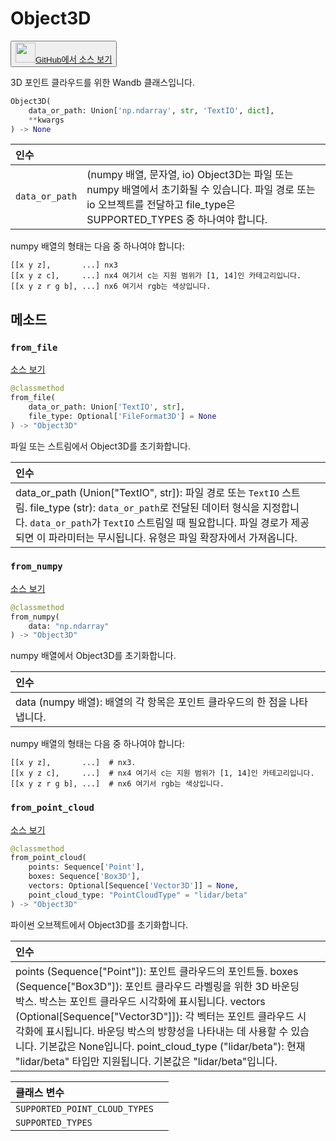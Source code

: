 
# Object3D

<p><button style={{display: 'flex', alignItems: 'center', backgroundColor: 'white', border: '1px solid #ddd', padding: '10px', borderRadius: '6px', cursor: 'pointer', boxShadow: '0 2px 3px rgba(0,0,0,0.1)', transition: 'all 0.3s'}}><a href='https://www.github.com/wandb/wandb/tree/v0.16.4/wandb/sdk/data_types/object_3d.py#L79-L355' style={{fontSize: '1.2em', display: 'flex', alignItems: 'center'}}><img src='https://github.githubassets.com/images/modules/logos_page/GitHub-Mark.png' height='32px' width='32px' style={{marginRight: '10px'}}/>GitHub에서 소스 보기</a></button></p>


3D 포인트 클라우드를 위한 Wandb 클래스입니다.

```python
Object3D(
    data_or_path: Union['np.ndarray', str, 'TextIO', dict],
    **kwargs
) -> None
```

| 인수 |  |
| :--- | :--- |
|  `data_or_path` |  (numpy 배열, 문자열, io) Object3D는 파일 또는 numpy 배열에서 초기화될 수 있습니다. 파일 경로 또는 io 오브젝트를 전달하고 file_type은 SUPPORTED_TYPES 중 하나여야 합니다. |

numpy 배열의 형태는 다음 중 하나여야 합니다:

```
[[x y z],       ...] nx3
[[x y z c],     ...] nx4 여기서 c는 지원 범위가 [1, 14]인 카테고리입니다.
[[x y z r g b], ...] nx6 여기서 rgb는 색상입니다.
```

## 메소드

### `from_file`

[소스 보기](https://www.github.com/wandb/wandb/tree/v0.16.4/wandb/sdk/data_types/object_3d.py#L225-L242)

```python
@classmethod
from_file(
    data_or_path: Union['TextIO', str],
    file_type: Optional['FileFormat3D'] = None
) -> "Object3D"
```

파일 또는 스트림에서 Object3D를 초기화합니다.

| 인수 |  |
| :--- | :--- |
|  data_or_path (Union["TextIO", str]): 파일 경로 또는 `TextIO` 스트림. file_type (str): `data_or_path`로 전달된 데이터 형식을 지정합니다. `data_or_path`가 `TextIO` 스트림일 때 필요합니다. 파일 경로가 제공되면 이 파라미터는 무시됩니다. 유형은 파일 확장자에서 가져옵니다. |

### `from_numpy`

[소스 보기](https://www.github.com/wandb/wandb/tree/v0.16.4/wandb/sdk/data_types/object_3d.py#L244-L273)

```python
@classmethod
from_numpy(
    data: "np.ndarray"
) -> "Object3D"
```

numpy 배열에서 Object3D를 초기화합니다.

| 인수 |  |
| :--- | :--- |
|  data (numpy 배열): 배열의 각 항목은 포인트 클라우드의 한 점을 나타냅니다. |

numpy 배열의 형태는 다음 중 하나여야 합니다:

```
[[x y z],       ...]  # nx3.
[[x y z c],     ...]  # nx4 여기서 c는 지원 범위가 [1, 14]인 카테고리입니다.
[[x y z r g b], ...]  # nx6 여기서 rgb는 색상입니다.
```

### `from_point_cloud`

[소스 보기](https://www.github.com/wandb/wandb/tree/v0.16.4/wandb/sdk/data_types/object_3d.py#L275-L309)

```python
@classmethod
from_point_cloud(
    points: Sequence['Point'],
    boxes: Sequence['Box3D'],
    vectors: Optional[Sequence['Vector3D']] = None,
    point_cloud_type: "PointCloudType" = "lidar/beta"
) -> "Object3D"
```

파이썬 오브젝트에서 Object3D를 초기화합니다.

| 인수 |  |
| :--- | :--- |
|  points (Sequence["Point"]): 포인트 클라우드의 포인트들. boxes (Sequence["Box3D"]): 포인트 클라우드 라벨링을 위한 3D 바운딩 박스. 박스는 포인트 클라우드 시각화에 표시됩니다. vectors (Optional[Sequence["Vector3D"]]): 각 벡터는 포인트 클라우드 시각화에 표시됩니다. 바운딩 박스의 방향성을 나타내는 데 사용할 수 있습니다. 기본값은 None입니다. point_cloud_type ("lidar/beta"): 현재 "lidar/beta" 타입만 지원됩니다. 기본값은 "lidar/beta"입니다. |

| 클래스 변수 |  |
| :--- | :--- |
|  `SUPPORTED_POINT_CLOUD_TYPES`<a id="SUPPORTED_POINT_CLOUD_TYPES"></a> |   |
|  `SUPPORTED_TYPES`<a id="SUPPORTED_TYPES"></a> |   |